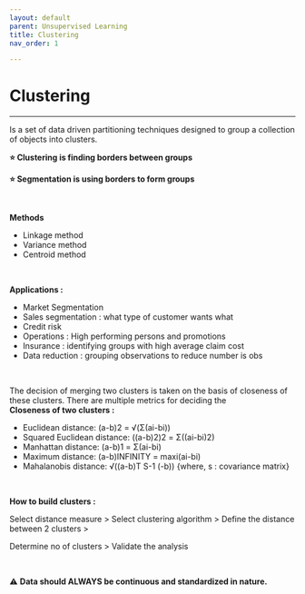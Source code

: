 ```yaml
---
layout: default
parent: Unsupervised Learning
title: Clustering
nav_order: 1

---
```

# Clustering

***

Is a set of data driven partitioning techniques designed to group a collection of objects into clusters.

**⭐ Clustering is finding borders between groups**

**⭐ Segmentation is using borders to form groups**

&nbsp;

**Methods**

* Linkage method
* Variance method
* Centroid method

&nbsp;

**Applications :**

* Market Segmentation
* Sales segmentation : what type of customer wants what
* Credit risk
* Operations : High performing persons and promotions
* Insurance : identifying groups with high average claim cost
* Data reduction : grouping observations to reduce number is obs

&nbsp;

The decision of merging two clusters is taken on the basis of closeness of these clusters. There are multiple metrics for deciding the   
**Closeness of two clusters :**

* Euclidean distance: (a-b)2 = √(Σ(ai-bi))
* Squared Euclidean distance: ((a-b)2)2 = Σ((ai-bi)2)
* Manhattan distance: (a-b)1 = Σ(ai-bi)
* Maximum distance: (a-b)INFINITY = maxi(ai-bi)
* Mahalanobis distance: √((a-b)T S-1 (-b)) {where, s : covariance matrix}

&nbsp;

**How to build clusters :**

Select distance measure > Select clustering algorithm > Define the distance between 2 clusters >

Determine no of clusters > Validate the analysis

&nbsp;

⚠️ **Data should ALWAYS be continuous and standardized in nature.**